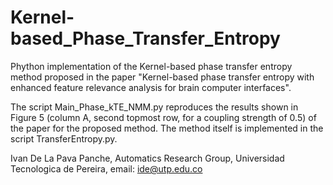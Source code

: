 # Kernel-based_Phase_Transfer_Entropy

Phython implementation of the Kernel-based phase transfer entropy method proposed in the paper "Kernel-based phase transfer entropy with enhanced feature
relevance analysis for brain computer interfaces". 

The script Main_Phase_kTE_NMM.py reproduces the results shown in Figure 5 (column A, second topmost row, for a coupling strength of 0.5) of the paper for the proposed method. 
The method itself is implemented in the script TransferEntropy.py. 

Ivan De La Pava Panche, Automatics Research Group, Universidad Tecnologica de Pereira, email: ide@utp.edu.co

